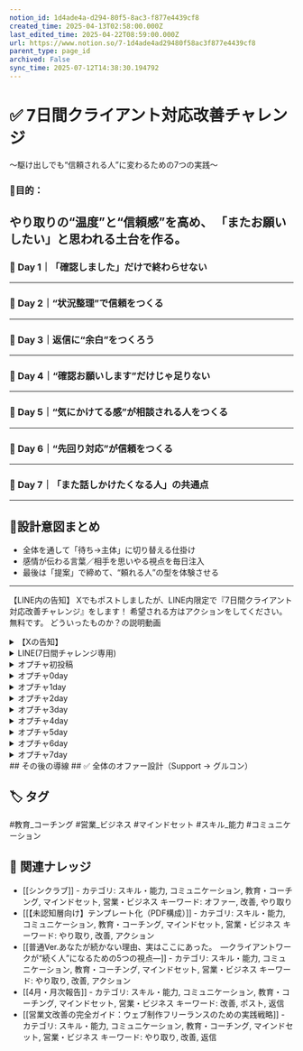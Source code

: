 ```yaml
---
notion_id: 1d4ade4a-d294-80f5-8ac3-f877e4439cf8
created_time: 2025-04-13T02:58:00.000Z
last_edited_time: 2025-04-22T08:59:00.000Z
url: https://www.notion.so/7-1d4ade4ad29480f58ac3f877e4439cf8
parent_type: page_id
archived: False
sync_time: 2025-07-12T14:38:30.194792
---
```


# ✅ 7日間クライアント対応改善チャレンジ

〜駆け出しでも“信頼される人”に変わるための7つの実践〜
### 🎯目的：
やり取りの“温度”と“信頼感”を高め、
「またお願いしたい」と思われる土台を作る。
---
### 📅 Day 1｜「確認しました」だけで終わらせない
---
### 📅 Day 2｜“状況整理”で信頼をつくる
---
### 📅 Day 3｜返信に“余白”をつくろう
---
### 📅 Day 4｜“確認お願いします”だけじゃ足りない
---
### 📅 Day 5｜“気にかけてる感”が相談される人をつくる
---
### 📅 Day 6｜“先回り対応”が信頼をつくる
---
### 📅 Day 7｜「また話しかけたくなる人」の共通点
---
## 🧠設計意図まとめ
- 全体を通して「待ち→主体」に切り替える仕掛け
- 感情が伝わる言葉／相手を思いやる視点を毎日注入
- 最後は「提案」で締めて、“頼れる人”の型を体験させる
---
【LINE内の告知】
Xでもポストしましたが、LINE内限定で『7日間クライアント対応改善チャレンジ』をします！
希望される方はアクションをしてください。
無料です。
どういったものか？の説明動画
<details>
<summary>【Xの告知】</summary>
</details>
<details>
<summary>LINE(7日間チャレンジ専用)</summary>
</details>
<details>
<summary>オプチャ初投稿</summary>
</details>
<details>
<summary>オプチャ0day</summary>
</details>
<details>
<summary>オプチャ1day</summary>
</details>
<details>
<summary>オプチャ2day</summary>
</details>
<details>
<summary>オプチャ3day</summary>
</details>
<details>
<summary>オプチャ4day</summary>
</details>
<details>
<summary>オプチャ5day</summary>
</details>
<details>
<summary>オプチャ6day</summary>
</details>
<details>
<summary>オプチャ7day</summary>
</details>
## その後の導線
## ✅ 全体のオファー設計（Support → グルコン）

## 🏷️ タグ
#教育_コーチング #営業_ビジネス #マインドセット #スキル_能力 #コミュニケーション

## 🔗 関連ナレッジ
- [[シンクラブ]] - カテゴリ: スキル・能力, コミュニケーション, 教育・コーチング, マインドセット, 営業・ビジネス キーワード: オファー, 改善, やり取り
- [[【未認知層向け】テンプレート化（PDF構成）]] - カテゴリ: スキル・能力, コミュニケーション, 教育・コーチング, マインドセット, 営業・ビジネス キーワード: やり取り, 改善, アクション
- [[普通Ver.あなたが続かない理由、実はここにあった。　—クライアントワークが“続く人”になるための5つの視点—]] - カテゴリ: スキル・能力, コミュニケーション, 教育・コーチング, マインドセット, 営業・ビジネス キーワード: やり取り, 改善, アクション
- [[4月・月次報告]] - カテゴリ: スキル・能力, コミュニケーション, 教育・コーチング, マインドセット, 営業・ビジネス キーワード: 改善, ポスト, 返信
- [[営業文改善の完全ガイド：ウェブ制作フリーランスのための実践戦略]] - カテゴリ: スキル・能力, コミュニケーション, 教育・コーチング, マインドセット, 営業・ビジネス キーワード: やり取り, 改善, 返信
